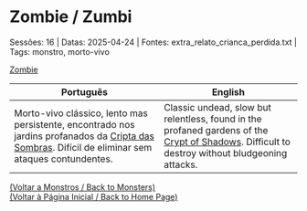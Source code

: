 
# Zombie / Zumbi

Sessões: 16 | Datas: 2025-04-24 | Fontes: extra_relato_crianca_perdida.txt | Tags: monstro, morto-vivo

[Zombie](zombie.png)

| Português | English |
|-----------|---------|
| Morto-vivo clássico, lento mas persistente, encontrado nos jardins profanados da [Cripta das Sombras](cripta_das_sombras.md). Difícil de eliminar sem ataques contundentes. | Classic undead, slow but relentless, found in the profaned gardens of the [Crypt of Shadows](cripta_das_sombras.md). Difficult to destroy without bludgeoning attacks. |

[(Voltar a Monstros / Back to Monsters)](monstros.md)  
[(Voltar à Página Inicial / Back to Home Page)](index.md)

